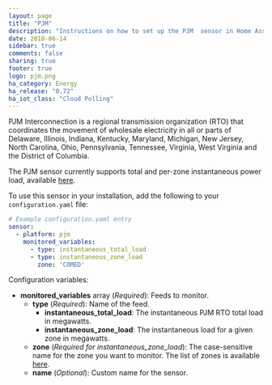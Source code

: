 ```yaml
---
layout: page
title: "PJM"
description: "Instructions on how to set up the PJM  sensor in Home Assistant."
date: 2018-06-14
sidebar: true
comments: false
sharing: true
footer: true
logo: pjm.png
ha_category: Energy
ha_release: "0.72"
ha_iot_class: "Cloud Polling"
---
```


PJM Interconnection is a regional transmission organization (RTO) that coordinates the movement of wholesale electricity in all or parts of Delaware, Illinois, Indiana, Kentucky, Maryland, Michigan, New Jersey, North Carolina, Ohio, Pennsylvania, Tennessee, Virginia, West Virginia and the District of Columbia.

The PJM sensor currently supports total and per-zone instantaneous power load, available [here](https://datasnapshot.pjm.com/content/InstantaneousLoad.aspx).

To use this sensor in your installation, add the following to your `configuration.yaml` file:

```yaml
# Example configuration.yaml entry
sensor:
  - platform: pjm
    monitored_variables:
      - type: instantaneous_total_load
      - type: instantaneous_zone_load
        zone: 'COMED'
```

Configuration variables:

- **monitored_variables** array (*Required*): Feeds to monitor.
  - **type** (*Required*): Name of the feed.
      - **instantaneous_total_load**: The instantaneous PJM RTO total load in megawatts.
      - **instantaneous_zone_load**: The instantaneous load for a given zone in megawatts.
  - **zone** (*Required for instantaneous_zone_load*): The case-sensitive name for the zone you want to monitor.  The list of zones is available [here](https://datasnapshot.pjm.com/content/InstantaneousLoad.aspx).
  - **name** (*Optional*): Custom name for the sensor.

